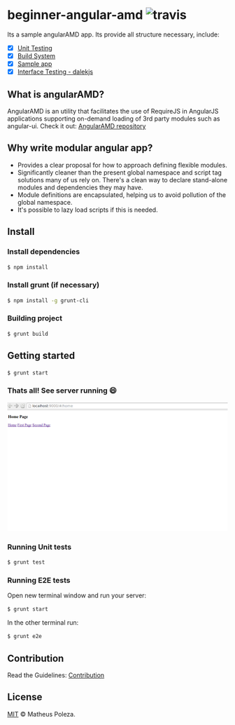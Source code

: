 # beginner-angular-amd  ![travis](https://travis-ci.org/matheuspoleza/beginner-angular-amd.svg?branch=master)

Its a sample angularAMD app. Its provide all structure necessary, include:
- [x] [Unit Testing](#unit)
- [x] [Build System](#build)
- [x] [Sample app](#sample)
- [x] [Interface Testing - dalekjs](#interface)

## What is angularAMD?
AngularAMD is an utility that facilitates the use of RequireJS in AngularJS applications supporting on-demand loading of 3rd party modules such as angular-ui.
Check it out: [AngularAMD repository](https://github.com/marcoslin/angularAMD)

## Why write modular angular app?
- Provides a clear proposal for how to approach defining flexible modules.
- Significantly cleaner than the present global namespace and script tag solutions many of us rely on. There's a clean way to declare stand-alone modules and dependencies they may have.
- Module definitions are encapsulated, helping us to avoid pollution of the global namespace.
- It's possible to lazy load scripts if this is needed.

## Install

### Install dependencies

```sh
$ npm install
```
### Install grunt (if necessary)

```sh
$ npm install -g grunt-cli
```

### Building project

```sh
$ grunt build
```

## Getting started

```sh
$ grunt start
```

### Thats all! See server running :smile:
![server running](assets/localhost.png)

### Running Unit tests

```sh
$ grunt test
```

### Running E2E tests

Open new terminal window and run your server:
```sh
$ grunt start
```
In the other terminal run:
```sh
$ grunt e2e
```


## Contribution

Read the Guidelines:
[Contribution](https://github.com/matheuspoleza/begginer-amd/blob/master/CONTRIBUTING.md)

## License

[MIT](https://github.com/fdaciuk/licenses/blob/master/MIT-LICENSE.md) © Matheus Poleza.
